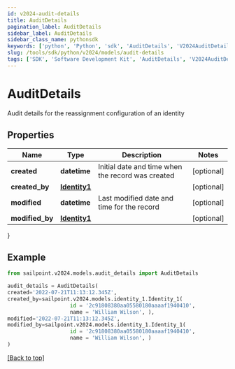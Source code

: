 ```yaml
---
id: v2024-audit-details
title: AuditDetails
pagination_label: AuditDetails
sidebar_label: AuditDetails
sidebar_class_name: pythonsdk
keywords: ['python', 'Python', 'sdk', 'AuditDetails', 'V2024AuditDetails'] 
slug: /tools/sdk/python/v2024/models/audit-details
tags: ['SDK', 'Software Development Kit', 'AuditDetails', 'V2024AuditDetails']
---
```


# AuditDetails

Audit details for the reassignment configuration of an identity

## Properties

Name | Type | Description | Notes
------------ | ------------- | ------------- | -------------
**created** | **datetime** | Initial date and time when the record was created | [optional] 
**created_by** | [**Identity1**](identity1) |  | [optional] 
**modified** | **datetime** | Last modified date and time for the record | [optional] 
**modified_by** | [**Identity1**](identity1) |  | [optional] 
}

## Example

```python
from sailpoint.v2024.models.audit_details import AuditDetails

audit_details = AuditDetails(
created='2022-07-21T11:13:12.345Z',
created_by=sailpoint.v2024.models.identity_1.Identity_1(
                    id = '2c91808380aa05580180aaaaf1940410', 
                    name = 'William Wilson', ),
modified='2022-07-21T11:13:12.345Z',
modified_by=sailpoint.v2024.models.identity_1.Identity_1(
                    id = '2c91808380aa05580180aaaaf1940410', 
                    name = 'William Wilson', )
)

```
[[Back to top]](#) 

